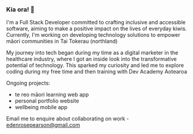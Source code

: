 ### Kia ora!  👋


I'm a Full Stack Developer committed to crafting inclusive and accessible software, aiming to make a positive impact on the lives of everyday kiwis. Currently, I'm working on developing technology solutions to empower māori communities in Tai Tokerau (northland)


My journey into tech began during my time as a digital marketer in the healthcare industry, where I got an inside look into the transformative potential of technology. This sparked my curiosity and led me to explore coding during my free time and then training with Dev Academy Aotearoa

Ongoing projects:
- te reo māori learning web app
- personal portfolio website
- wellbeing mobile app

Email me to enquire about collaborating on work - edenrosepearson@gmail.com
